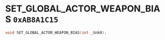 # SET_GLOBAL_ACTOR_WEAPON_BIAS `0xAB8A1C15`

```cpp
void SET_GLOBAL_ACTOR_WEAPON_BIAS(int _Unk0);
```